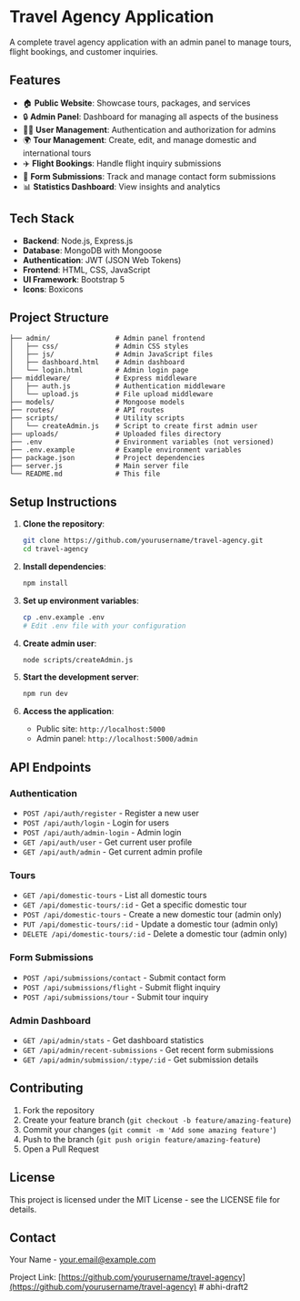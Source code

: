 # Travel Agency Application

A complete travel agency application with an admin panel to manage tours, flight bookings, and customer inquiries.

## Features

- 🏠 **Public Website**: Showcase tours, packages, and services
- 🔒 **Admin Panel**: Dashboard for managing all aspects of the business
- 🧑‍💼 **User Management**: Authentication and authorization for admins
- 🌍 **Tour Management**: Create, edit, and manage domestic and international tours
- ✈️ **Flight Bookings**: Handle flight inquiry submissions
- 📝 **Form Submissions**: Track and manage contact form submissions
- 📊 **Statistics Dashboard**: View insights and analytics

## Tech Stack

- **Backend**: Node.js, Express.js
- **Database**: MongoDB with Mongoose
- **Authentication**: JWT (JSON Web Tokens)
- **Frontend**: HTML, CSS, JavaScript
- **UI Framework**: Bootstrap 5
- **Icons**: Boxicons

## Project Structure

```
├── admin/                # Admin panel frontend
│   ├── css/              # Admin CSS styles
│   ├── js/               # Admin JavaScript files
│   ├── dashboard.html    # Admin dashboard
│   └── login.html        # Admin login page
├── middleware/           # Express middleware
│   ├── auth.js           # Authentication middleware
│   └── upload.js         # File upload middleware
├── models/               # Mongoose models
├── routes/               # API routes
├── scripts/              # Utility scripts
│   └── createAdmin.js    # Script to create first admin user
├── uploads/              # Uploaded files directory
├── .env                  # Environment variables (not versioned)
├── .env.example          # Example environment variables
├── package.json          # Project dependencies
├── server.js             # Main server file
└── README.md             # This file
```

## Setup Instructions

1. **Clone the repository**:
   ```bash
   git clone https://github.com/yourusername/travel-agency.git
   cd travel-agency
   ```

2. **Install dependencies**:
   ```bash
   npm install
   ```

3. **Set up environment variables**:
   ```bash
   cp .env.example .env
   # Edit .env file with your configuration
   ```

4. **Create admin user**:
   ```bash
   node scripts/createAdmin.js
   ```

5. **Start the development server**:
   ```bash
   npm run dev
   ```

6. **Access the application**:
   - Public site: `http://localhost:5000`
   - Admin panel: `http://localhost:5000/admin`

## API Endpoints

### Authentication
- `POST /api/auth/register` - Register a new user
- `POST /api/auth/login` - Login for users
- `POST /api/auth/admin-login` - Admin login
- `GET /api/auth/user` - Get current user profile
- `GET /api/auth/admin` - Get current admin profile

### Tours
- `GET /api/domestic-tours` - List all domestic tours
- `GET /api/domestic-tours/:id` - Get a specific domestic tour
- `POST /api/domestic-tours` - Create a new domestic tour (admin only)
- `PUT /api/domestic-tours/:id` - Update a domestic tour (admin only)
- `DELETE /api/domestic-tours/:id` - Delete a domestic tour (admin only)

### Form Submissions
- `POST /api/submissions/contact` - Submit contact form
- `POST /api/submissions/flight` - Submit flight inquiry
- `POST /api/submissions/tour` - Submit tour inquiry

### Admin Dashboard
- `GET /api/admin/stats` - Get dashboard statistics
- `GET /api/admin/recent-submissions` - Get recent form submissions
- `GET /api/admin/submission/:type/:id` - Get submission details

## Contributing

1. Fork the repository
2. Create your feature branch (`git checkout -b feature/amazing-feature`)
3. Commit your changes (`git commit -m 'Add some amazing feature'`)
4. Push to the branch (`git push origin feature/amazing-feature`)
5. Open a Pull Request

## License

This project is licensed under the MIT License - see the LICENSE file for details.

## Contact

Your Name - your.email@example.com

Project Link: [https://github.com/yourusername/travel-agency](https://github.com/yourusername/travel-agency) #   a b h i - d r a f t 2  
 